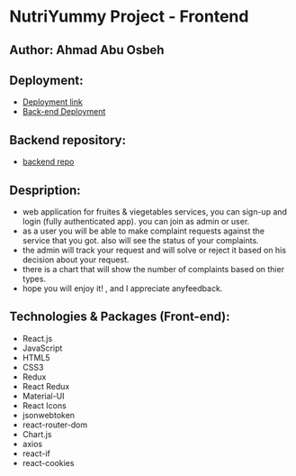 # NutriYummy Project - Frontend

## Author: Ahmad Abu Osbeh

## Deployment:

- [Deployment link](https://nutriyummy-ahmad-abu-osbeh.netlify.app/)
- [Back-end Deployment](https://nutriyummy-ahmad-abu-osbeh.herokuapp.com/)

## Backend repository:

- [backend repo](https://github.com/Ahmad-AbuOsbeh/NUTRIYUMMY-backend)

## Despription:

- web application for fruites & viegetables services, you can sign-up and login (fully authenticated app). you can join as admin or user.
- as a user you will be able to make complaint requests against the service that you got. also will see the status of your complaints.
- the admin will track your request and will solve or reject it based on his decision about your request.
- there is a chart that will show the number of complaints based on thier types.
- hope you will enjoy it! , and I appreciate anyfeedback.

## Technologies & Packages (Front-end):

- React.js
- JavaScript
- HTML5
- CSS3
- Redux
- React Redux
- Material-UI
- React Icons
- jsonwebtoken
- react-router-dom
- Chart.js
- axios
- react-if
- react-cookies
